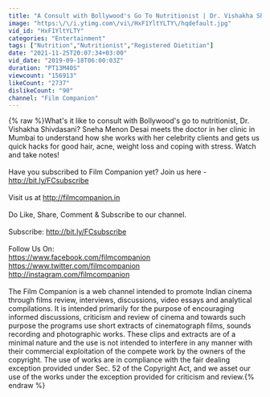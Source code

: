 ```yaml
---
title: "A Consult with Bollywood's Go To Nutritionist | Dr. Vishakha Shivdasani | In Style with Sneha"
image: "https:\/\/i.ytimg.com\/vi\/HxF1YltYLTY\/hqdefault.jpg"
vid_id: "HxF1YltYLTY"
categories: "Entertainment"
tags: ["Nutrition","Nutritionist","Registered Dietitian"]
date: "2021-11-25T20:07:34+03:00"
vid_date: "2019-09-18T06:00:03Z"
duration: "PT13M40S"
viewcount: "156913"
likeCount: "2737"
dislikeCount: "90"
channel: "Film Companion"
---
```

{% raw %}What's it like to consult with Bollywood's go to nutritionist, Dr. Vishakha Shivdasani? Sneha Menon Desai meets the doctor in her clinic in Mumbai to understand how she works with her celebrity clients and gets us quick hacks for good hair, acne, weight loss and coping with stress. Watch and take notes! <br /><br />Have you subscribed to Film Companion yet? Join us here - <br /><a rel="nofollow" target="blank" href="http://bit.ly/FCsubscribe">http://bit.ly/FCsubscribe</a><br /><br />Visit us at <a rel="nofollow" target="blank" href="http://filmcompanion.in">http://filmcompanion.in</a><br /><br />Do Like, Share, Comment &amp; Subscribe to our channel.<br /><br />Subscribe: <a rel="nofollow" target="blank" href="http://bit.ly/FCsubscribe">http://bit.ly/FCsubscribe</a><br /><br />Follow Us On:<br /><a rel="nofollow" target="blank" href="https://www.facebook.com/filmcompanion">https://www.facebook.com/filmcompanion</a><br /><a rel="nofollow" target="blank" href="https://www.twitter.com/filmcompanion">https://www.twitter.com/filmcompanion</a><br /><a rel="nofollow" target="blank" href="http://instagram.com/filmcompanion">http://instagram.com/filmcompanion</a><br /><br />The Film Companion is a web channel intended to promote Indian cinema through films review, interviews, discussions, video essays and analytical compilations. It is intended primarily for the purpose of encouraging informed discussions, criticism and review of cinema and towards such purpose the programs use short extracts of cinematograph films, sounds recording and photographic works. These clips and extracts are of a minimal nature and the use is not intended to interfere in any manner with their commercial exploitation of the compete work by the owners of the copyright. The use of works are in compliance with the fair dealing exception provided under Sec. 52 of the Copyright Act, and we asset our use of the works under the exception provided for criticism and review.{% endraw %}

